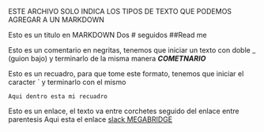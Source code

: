 ESTE ARCHIVO SOLO INDICA LOS TIPOS DE TEXTO QUE PODEMOS AGREGAR A UN MARKDOWN

Esto es un titulo en MARKDOWN Dos # seguidos
##Read me

Esto es un comentario en negritas, tenemos que iniciar un texto con doble _ (guion bajo) y terminarlo de la misma manera
___COMETNARIO___

Esto es un recuadro, para que tome este formato, tenemos que iniciar el caracter \` y terminarlo con el mismo
```
Aqui dentro esta mi recuadro
```
Esto es un enlace, el texto va entre corchetes seguido del enlace entre parentesis
Aqui esta el enlace [slack MEGABRIDGE](https://app.slack.com/workspace-signin?redir=%2Fgantry%2Fauth%3Ffbclid%3DIwAR3-5OC3DH651J5_1lkET34uqjiUivNCH44fqkIoh_jNad9wfynfYH8AXUA%26app%3Dclient%26lc%3D1602302252%26return_to%3D%252Fclient%252FT6R3SB8N6%252Fthreads%253Ffbclid%253DIwAR3-5OC3DH651J5_1lkET34uqjiUivNCH44fqkIoh_jNad9wfynfYH8AXUA%26teams%3D)